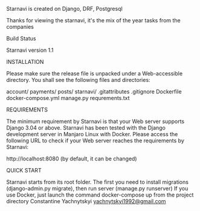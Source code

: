 Starnavi is created on Django, DRF, Postgresql

Thanks for viewing the starnavi, it's the mix of the year tasks from the companies

Build Status

Starnavi version 1.1

INSTALLATION

Please make sure the release file is unpacked under a Web-accessible directory. You shall see the following files and directories:

account/
payments/
posts/
starnavi/
.gitattributes
.gitignore
Dockerfile
docker-compose.yml
manage.py
requrements.txt


REQUIREMENTS

The minimum requirement by Starnavi is that your Web server supports Django 3.04 or above. Starnavi has been tested with the Django development server in Manjaro Linux with Docker. Please access the following URL to check if your Web server reaches the requirements by Starnavi:

http://localhost:8080 (by default, it can be changed)

QUICK START

Starnavi starts from its root folder. The first you need to install migrations (django-admin.py migrate), then run server (manage.py runserver)
If you use Docker, just launch the command docker-compose up from the project directory
Constantine Yachnytskyi yachnytskyi1992@gmail.com
